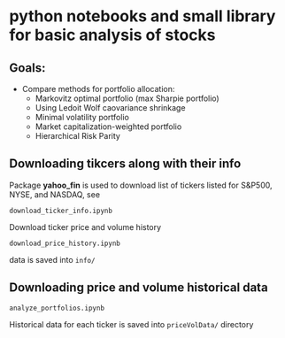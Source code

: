 # python notebooks and small library for basic analysis of stocks

## Goals:
* Compare methods for portfolio allocation:
  * Markovitz optimal portfolio (max Sharpie portfolio)
  * Using Ledoit Wolf caovariance shrinkage
  * Minimal volatility portfolio
  * Market capitalization-weighted portfolio
  * Hierarchical Risk Parity

## Downloading tikcers along with their info
Package **yahoo_fin** is used to download list of tickers listed for S&P500, NYSE, and NASDAQ, see

```download_ticker_info.ipynb```

Download ticker price and volume history

```download_price_history.ipynb```

data is saved into ```info/```

## Downloading price and volume historical data

```analyze_portfolios.ipynb```

Historical data for each ticker is saved into ```priceVolData/``` directory 



